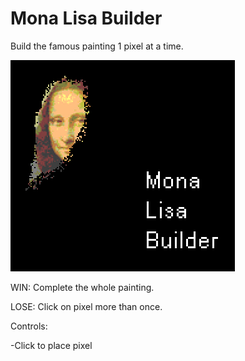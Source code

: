 # Mona Lisa Builder

Build the famous painting 1 pixel at a time.

![Mona Lisa](/CoverArt.png?raw=true "Mona Lisa Builder")

WIN: Complete the whole painting.

LOSE: Click on pixel more than once.

Controls:

-Click to place pixel 

